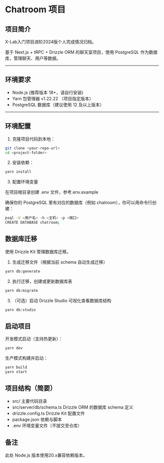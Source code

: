 # Chatroom 项目

## 项目简介

X-Lab入门项目进阶2024版个人完成情况归档。

基于 Next.js + tRPC + Drizzle ORM 的聊天室项目，使用 PostgreSQL 作为数据库，管理聊天、用户等数据。

---

## 环境要求

- Node.js (推荐版本 18+，请自行安装)
- Yarn 包管理器 v1.22.22 （项目指定版本）
- PostgreSQL 数据库（建议使用 12 及以上版本）

---

## 环境配置

1. 克隆项目代码到本地：

```bash
git clone <your-repo-url>
cd <project-folder>
```

2. 安装依赖：

```bash
yarn install
```

3. 配置环境变量

在项目根目录创建 .env 文件，参考.env.example

确保你的 PostgreSQL 里有对应的数据库（例如 chatroom），你可以用命令行创建：

```bash
psql -U <用户名> -h <主机> -p <端口>
CREATE DATABASE chatroom;
```

## 数据库迁移
使用 Drizzle Kit 管理数据库迁移。

1. 生成迁移文件（根据当前 schema 自动生成迁移）

```bash
yarn db:generate
```

2. 执行迁移，创建或更新数据库表

```bash
yarn db:migrate
```

3. （可选）启动 Drizzle Studio 可视化查看数据库结构

```bash
yarn db:studio
```

## 启动项目

开发模式启动（支持热更新）：

```bash
yarn dev
```

生产模式构建并启动：

```bash
yarn build
yarn start
```

## 项目结构（简要）
- src/ 主要代码目录
- src/server/db/schema.ts Drizzle ORM 的数据库 schema 定义
- drizzle.config.ts Drizzle Kit 配置文件
- package.json 依赖与脚本
- .env 环境变量文件（不提交至仓库）


## 备注
此处 Node.js 版本使用20.x兼容依赖版本。
